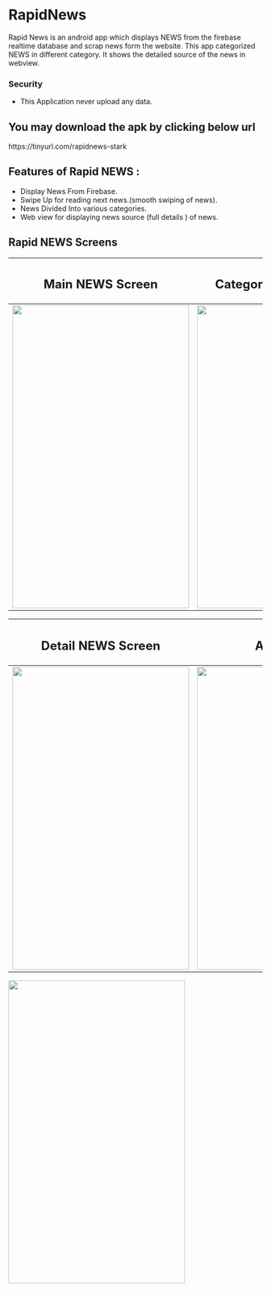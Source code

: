 # RapidNews
Rapid News is an android app which displays NEWS from the firebase realtime database and scrap news form the website. 
This app categorized NEWS in different category. It shows the detailed source of the news in webview.

<h3>Security </h3>

* This Application never upload any data. 


<h2>You may download the apk by clicking below url
 </h2>
 https://tinyurl.com/rapidnews-stark
 <br>


## Features of Rapid NEWS :

* Display News From Firebase.
* Swipe Up for reading next news.(smooth swiping of news).
* News Divided Into various categories.
* Web view for displaying news source (full details ) of news.

## Rapid NEWS Screens 

| <h2 class="rich-diff-level-zero"> Main NEWS Screen  </h2> | <h2 class="rich-diff-level-zero"> Category NEWS Screen </h2> | 
| ------------------ | ----------- |
| <img src="https://user-images.githubusercontent.com/47188858/110243289-b342b680-7f7f-11eb-8e4d-a751c662b89f.png" width="350" height="600"/>  | <img src="https://user-images.githubusercontent.com/47188858/110243296-b63da700-7f7f-11eb-8a74-092f51f2b6d2.png" width="350" height="600"/>  |

|<h2 class="rich-diff-level-zero"> Detail NEWS Screen </h2> | <h2 class="rich-diff-level-zero">  Animation </h2> |
| ------------------ | ----------- |
|<img src="https://user-images.githubusercontent.com/47188858/110243297-b9389780-7f7f-11eb-8e74-95749a816265.png" width="350" height="600"/> | <img src="https://user-images.githubusercontent.com/47188858/110247895-7c2ad000-7f94-11eb-80a2-85fec806dabf.png" width="350" height="600"/> | 


<img src="https://srv-store2.gofile.io/download/3KQB5l/ezgif.com-gif-maker%20(1).gif" width="350" height="600"/>






